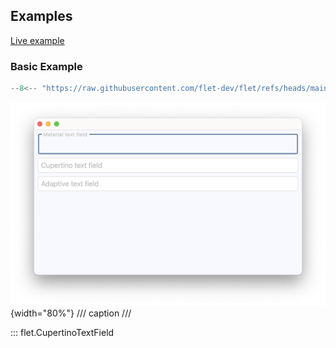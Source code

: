 ## Examples

[Live example](https://flet-controls-gallery.fly.dev/input/cupertinotextfield)

### Basic Example

```python
--8<-- "https://raw.githubusercontent.com/flet-dev/flet/refs/heads/main/sdk/python/examples/controls/cupertino-text-field/cupertino-material-and-adaptive.py"
```

![cupertino-material-and-adaptive](https://raw.githubusercontent.com/flet-dev/flet/main/sdk/python/examples/controls/cupertino-text-field/media/cupertino-material-and-adaptive.png){width="80%"}
/// caption
///

::: flet.CupertinoTextField
